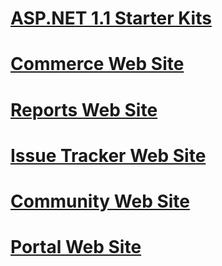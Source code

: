 # [ASP.NET 1.1 Starter Kits](overview.md)
# [Commerce Web Site](commerce.md)
# [Reports Web Site](reports.md)
# [Issue Tracker Web Site](issue-tracker.md)
# [Community Web Site](community.md)
# [Portal Web Site](portal.md)

